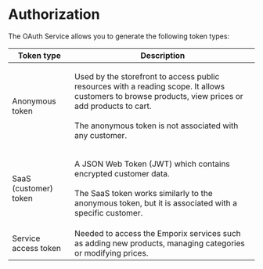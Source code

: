 # Authorization

The OAuth Service allows you to generate the following token types:

| Token type            | Description                                                                                                                                                                                                                 |
| --------------------- | --------------------------------------------------------------------------------------------------------------------------------------------------------------------------------------------------------------------------- |
| Anonymous token       | <p>Used by the storefront to access public resources with a reading scope. It allows customers to browse products, view prices or add products to cart.<br><br>The anonymous token is not associated with any customer.</p> |
| SaaS (customer) token | <p>A JSON Web Token (JWT) which contains encrypted customer data.<br><br>The SaaS token works similarly to the anonymous token, but it is associated with a specific customer.</p>                                          |
| Service access token  | Needed to access the Emporix services such as adding new products, managing categories or modifying prices.                                                                                                                 |
